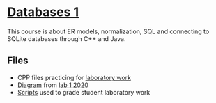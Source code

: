 # [Databases 1](https://siwiki.rs/wiki/Базе_података_1)

This course is about ER models, normalization, SQL and connecting to SQLite
databases through C++ and Java.

## Files
- CPP files practicing for
  [laboratory work](https://siwiki.rs/wiki/Базе_података_1#Лабораторијске_вежбе)
- [Diagram](./Lab%201%20semestralni%20dijagram.drawio) from
  [lab 1 2020](https://siwiki.rs/wiki/Базе_података_1/Лаб_1_семестрални_2020)
- [Scripts](./Demonstratura) used to grade student laboratory work
